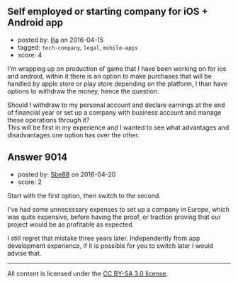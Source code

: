 ## Self employed or starting company for iOS + Android app

- posted by: [Ilja](https://stackexchange.com/users/542952/ilja) on 2016-04-15
- tagged: `tech-company`, `legal`, `mobile-apps`
- score: 4

I'm wrapping up on production of game that I have been working on for ios and android, within it there is an option to make purchases that will be handled by apple store or play store depending on the platform, I than have options to withdraw the money, hence the question. 

Should I withdraw to my personal account and declare earnings at the end of financial year or set up a company with business account and manage these operations through it?<br /> 
This will be first in my experience and I wanted to see what advantages and disadvantages one option has over the other.


## Answer 9014

- posted by: [Sbe88](https://stackexchange.com/users/2928498/sbe88) on 2016-04-20
- score: 2

Start with the first option, then switch to the second.

I've had some unnecessary expenses to set up a company in Europe, which was quite expensive, before having the proof, or traction proving that our project would be as profitable as expected. 

I still regret that mistake three years later. Independently from app development experience, if it is possible for you to switch later I would advise that.



---

All content is licensed under the [CC BY-SA 3.0 license](https://creativecommons.org/licenses/by-sa/3.0/).
